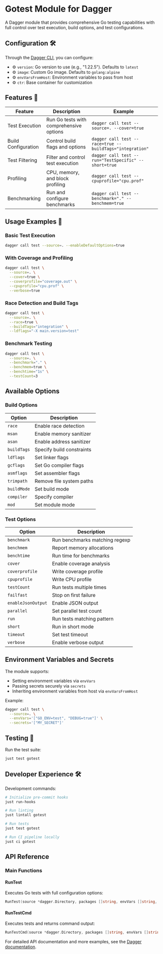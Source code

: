 # Gotest Module for Dagger

A Dagger module that provides comprehensive Go testing capabilities with full control over test execution, build options, and test configurations.

## Configuration 🛠️

Through the [Dagger CLI](https://docs.dagger.io/cli/465058/install), you can configure:

- ⚙️ `version`: Go version to use (e.g., "1.22.5"). Defaults to `latest`
- ⚙️ `image`: Custom Go image. Defaults to `golang:alpine`
- ⚙️ `envVarsFromHost`: Environment variables to pass from host
- ⚙️ `ctr`: Base container for customization

## Features 🎨

| Feature             | Description                             | Example                                                  |
| ------------------- | --------------------------------------- | -------------------------------------------------------- |
| Test Execution      | Run Go tests with comprehensive options | `dagger call test --source=. --cover=true`               |
| Build Configuration | Control build flags and options         | `dagger call test --race=true --buildTags="integration"` |
| Test Filtering      | Filter and control test execution       | `dagger call test --run="TestSpecific" --short=true`     |
| Profiling           | CPU, memory, and block profiling        | `dagger call test --cpuprofile="cpu.prof"`               |
| Benchmarking        | Run and configure benchmarks            | `dagger call test --benchmark="." --benchmem=true`       |

## Usage Examples 🚀

### Basic Test Execution

```bash
dagger call test --source=. --enableDefaultOptions=true
```

### With Coverage and Profiling

```bash
dagger call test \
  --source=. \
  --cover=true \
  --coverprofile="coverage.out" \
  --cpuprofile="cpu.prof" \
  --verbose=true
```

### Race Detection and Build Tags

```bash
dagger call test \
  --source=. \
  --race=true \
  --buildTags="integration" \
  --ldflags="-X main.version=test"
```

### Benchmark Testing

```bash
dagger call test \
  --source=. \
  --benchmark="." \
  --benchmem=true \
  --benchtime="1s" \
  --testCount=3
```

## Available Options

### Build Options

| Option      | Description               |
| ----------- | ------------------------- |
| `race`      | Enable race detection     |
| `msan`      | Enable memory sanitizer   |
| `asan`      | Enable address sanitizer  |
| `buildTags` | Specify build constraints |
| `ldflags`   | Set linker flags          |
| `gcflags`   | Set Go compiler flags     |
| `asmflags`  | Set assembler flags       |
| `trimpath`  | Remove file system paths  |
| `buildMode` | Set build mode            |
| `compiler`  | Specify compiler          |
| `mod`       | Set module mode           |

### Test Options

| Option             | Description                    |
| ------------------ | ------------------------------ |
| `benchmark`        | Run benchmarks matching regexp |
| `benchmem`         | Report memory allocations      |
| `benchtime`        | Run time for benchmarks        |
| `cover`            | Enable coverage analysis       |
| `coverprofile`     | Write coverage profile         |
| `cpuprofile`       | Write CPU profile              |
| `testCount`        | Run tests multiple times       |
| `failfast`         | Stop on first failure          |
| `enableJsonOutput` | Enable JSON output             |
| `parallel`         | Set parallel test count        |
| `run`              | Run tests matching pattern     |
| `short`            | Run in short mode              |
| `timeout`          | Set test timeout               |
| `verbose`          | Enable verbose output          |

## Environment Variables and Secrets

The module supports:

- Setting environment variables via `envVars`
- Passing secrets securely via `secrets`
- Inheriting environment variables from host via `envVarsFromHost`

Example:

```bash
dagger call test \
  --source=. \
  --envVars='["GO_ENV=test", "DEBUG=true"]' \
  --secrets='["MY_SECRET"]'
```

## Testing 🧪

Run the test suite:

```bash
just test gotest
```

## Developer Experience 🛠️

Development commands:

```bash
# Initialize pre-commit hooks
just run-hooks

# Run linting
just lintall gotest

# Run tests
just test gotest

# Run CI pipeline locally
just ci gotest
```

## API Reference

### Main Functions

#### RunTest

Executes Go tests with full configuration options:

```go
RunTest(source *dagger.Directory, packages []string, envVars []string, secrets []*dagger.Secret, ...) (*dagger.Container, error)
```

#### RunTestCmd

Executes tests and returns command output:

```go
RunTestCmd(source *dagger.Directory, packages []string, envVars []string, secrets []*dagger.Secret, ...) (string, error)
```

For detailed API documentation and more examples, see the [Dagger documentation](https://docs.dagger.io).

